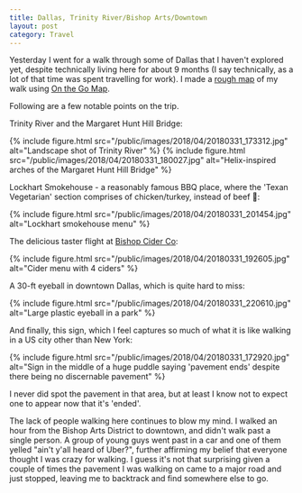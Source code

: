 ```yaml
---
title: Dallas, Trinity River/Bishop Arts/Downtown
layout: post
category: Travel
---
```


Yesterday I went for a walk through some of Dallas that I haven't explored yet,
despite technically living here for about 9 months (I say technically, as a lot
of that time was spent travelling for work). I made a [rough
map](https://goo.gl/xSA3hj) of my walk using [On the Go
Map](https://onthegomap.com/).

Following are a few notable points on the trip.

Trinity River and the Margaret Hunt Hill Bridge:

{% include figure.html src="/public/images/2018/04/20180331_173312.jpg" alt="Landscape shot of Trinity River" %}
{% include figure.html src="/public/images/2018/04/20180331_180027.jpg" alt="Helix-inspired arches of the Margaret Hunt Hill Bridge" %}

Lockhart Smokehouse - a reasonably famous BBQ place, where the 'Texan
Vegetarian' section comprises of chicken/turkey, instead of beef 🤣:

{% include figure.html src="/public/images/2018/04/20180331_201454.jpg" alt="Lockhart smokehouse menu" %}

The delicious taster flight at [Bishop Cider Co](https://www.bishopcider.com/):

{% include figure.html src="/public/images/2018/04/20180331_192605.jpg" alt="Cider menu with 4 ciders" %}

A 30-ft eyeball in downtown Dallas, which is quite hard to miss:

{% include figure.html src="/public/images/2018/04/20180331_220610.jpg" alt="Large plastic eyeball in a park" %}

And finally, this sign, which I feel captures so much of what it is like walking in a US
city other than New York:

{% include figure.html src="/public/images/2018/04/20180331_172920.jpg" alt="Sign in the middle of a huge puddle saying 'pavement ends' despite there being no discernable pavement" %}

I never did spot the pavement in that area, but at least I know not to expect one to appear now that it's 'ended'.

The lack of people walking here continues to blow my mind. I walked an hour
from the Bishop Arts District to downtown, and didn't walk past a single
person. A group of young guys went past in a car and one of them yelled "ain't
y'all heard of Uber?", further affirming my belief that everyone thought I was
crazy for walking. I guess it's not that surprising given a couple of times the
pavement I was walking on came to a major road and just stopped, leaving me to
backtrack and find somewhere else to go.